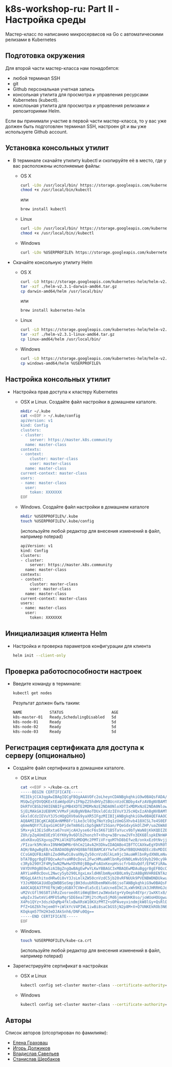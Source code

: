 
# k8s-workshop-ru: Part II - Настройка среды

Мастер-класс по написанию микросервисов на Go с автоматическими 
релизами в Kubernetes

## Подготовка окружения

Для второй части мастер-класса нам понадобятся:
- любой терминал SSH
- git
- Github персональная учетная запись
- консольная утилита для просмотра и управления ресурсами Kubernetes (kubectl).
- конслоьная утилита для просмотра и управления релизами и репозиториями Helm.

Если вы принимали участие в первой части мастер-класса, то у вас уже должен быть подготовлен терминал SSH, настроен git и вы уже используете Github account.

## Установка консольных утилит

- В терминале скачайте утилиту kubectl и скопируйте её в место, где у вас расположены исполняемые файлы:

  - OS X
	```sh
	curl -LOo /usr/local/bin/ https://storage.googleapis.com/kubernetes-release/release/v1.5.6/bin/darwin/amd64/kubectl
	chmod +x /usr/local/bin/kubectl
	```
	или
	```sh
	brew install kubectl
	```

  - Linux
	```sh
	curl -LOo /usr/local/bin/ https://storage.googleapis.com/kubernetes-release/release/v1.5.6/bin/linux/amd64/kubectl
	chmod +x /usr/local/bin//kubectl
	```

  - Windows
	```sh
	curl -LOo %USERPROFILE% https://storage.googleapis.com/kubernetes-release/release/v1.5.6/bin/windows/amd64/kubectl.exe
	```

- Скачайте консольную утилиту Helm

  - OS X
	```sh
	curl -LO https://storage.googleapis.com/kubernetes-helm/helm-v2.3.1-darwin-amd64.tar.gz
	tar -xzf ./helm-v2.3.1-darwin-amd64.tar.gz 
	cp darwin-amd64/helm /usr/local/bin/
	```
	или
	```sh
	brew install kubernetes-helm
	```

  - Linux
	```sh
	curl -LO https://storage.googleapis.com/kubernetes-helm/helm-v2.3.1-linux-amd64.tar.gz
	tar -xzf ./helm-v2.3.1-linux-amd64.tar.gz 
	cp linux-amd64/helm /usr/local/bin/
	```

  - Windows
	```sh
	curl -LO https://storage.googleapis.com/kubernetes-helm/helm-v2.3.1-windows-amd64.zip
	cp windows-amd64/helm %USERPROFILE%
	```

## Настройка консольных утилит

- Настройка прав доступа к кластеру Kubernetes

  - OSX и Linux. Создайте файл настройки в домашнем каталоге.
	```sh
	mkdir ~/.kube
	cat <<EOF > ~/.kube/config
    apiVersion: v1
	kind: Config
	clusters:
	- cluster:
	    server: https://master.k8s.community
	  name: master-class
	contexts:
	- context:
	    cluster: master-class
	    user: master-class
	  name: master-class
	current-context: master-class
	users:
	- name: master-class
	  user:
	    token: XXXXXXX
	EOF
	```

  - Windows. Создайте файл настройки в домашнем каталоге
    ```sh
    mkdir %USERPROFILE%/.kube
    touch %USERPROFILE%/.kube/config
    ```
    (используйте любой редактор для внесения изменений в файл, например notepad)
    ```sh
    apiVersion: v1
	kind: Config
	clusters:
	- cluster:
	    server: https://master.k8s.community
	  name: master-class
	contexts:
	- context:
	    cluster: master-class
	    user: master-class
	  name: master-class
	current-context: master-class
	users:
	- name: master-class
	  user:
	    token: XXXXXXX
    ```

## Инициализация клиента Helm

- Настройка и проверка параметров конфигурации для клиента
  ```sh
  helm init --client-only
  ```

## Проверка работоспособности настроек

- Введите команду в терминале:
  ```sh
  kubectl get nodes
  ```

  Результат должен быть таким:
  ```sh
  NAME            STATUS                     AGE
  k8s-master-01   Ready,SchedulingDisabled   5d
  k8s-node-01     Ready                      5d
  k8s-node-02     Ready                      5d
  k8s-node-03     Ready                      5d
  ```

## Регистрация сертификата для доступа к серверу (опционально)

- Создайте файл сертификата в домашнеи каталоге.
  
  - OSX и Linux
	```sh
	cat <<EOF > ~/kube-ca.crt
	-----BEGIN CERTIFICATE-----
	MIIEkjCCA3qgAwIBAgIQCgFBQgAAAVOFc2oLheynCDANBgkqhkiG9w0BAQsFADA/
	MSQwIgYDVQQKExtEaWdpdGFsIFNpZ25hdHVyZSBUcnVzdCBDby4xFzAVBgNVBAMT
	DkRTVCBSb290IENBIFgzMB4XDTE2MDMxNzE2NDA0NloXDTIxMDMxNzE2NDA0Nlow
	SjELMAkGA1UEBhMCVVMxFjAUBgNVBAoTDUxldCdzIEVuY3J5cHQxIzAhBgNVBAMT
	GkxldCdzIEVuY3J5cHQgQXV0aG9yaXR5IFgzMIIBIjANBgkqhkiG9w0BAQEFAAOC
	AQ8AMIIBCgKCAQEAnNMM8FrlLke3cl03g7NoYzDq1zUmGSXhvb418XCSL7e4S0EF
	q6meNQhY7LEqxGiHC6PjdeTm86dicbp5gWAf15Gan/PQeGdxyGkOlZHP/uaZ6WA8
	SMx+yk13EiSdRxta67nsHjcAHJyse6cF6s5K671B5TaYucv9bTyWaN8jKkKQDIZ0
	Z8h/pZq4UmEUEz9l6YKHy9v6Dlb2honzhT+Xhq+w3Brvaw2VFn3EK6BlspkENnWA
	a6xK8xuQSXgvopZPKiAlKQTGdMDQMc2PMTiVFrqoM7hD8bEfwzB/onkxEz0tNvjj
	/PIzark5McWvxI0NHWQWM6r6hCm21AvA2H3DkwIDAQABo4IBfTCCAXkwEgYDVR0T
	AQH/BAgwBgEB/wIBADAOBgNVHQ8BAf8EBAMCAYYwfwYIKwYBBQUHAQEEczBxMDIG
	CCsGAQUFBzABhiZodHRwOi8vaXNyZy50cnVzdGlkLm9jc3AuaWRlbnRydXN0LmNv
	bTA7BggrBgEFBQcwAoYvaHR0cDovL2FwcHMuaWRlbnRydXN0LmNvbS9yb290cy9k
	c3Ryb290Y2F4My5wN2MwHwYDVR0jBBgwFoAUxKexpHsscfrb4UuQdf/EFWCFiRAw
	VAYDVR0gBE0wSzAIBgZngQwBAgEwPwYLKwYBBAGC3xMBAQEwMDAuBggrBgEFBQcC
	ARYiaHR0cDovL2Nwcy5yb290LXgxLmxldHNlbmNyeXB0Lm9yZzA8BgNVHR8ENTAz
	MDGgL6AthitodHRwOi8vY3JsLmlkZW50cnVzdC5jb20vRFNUUk9PVENBWDNDUkwu
	Y3JsMB0GA1UdDgQWBBSoSmpjBH3duubRObemRWXv86jsoTANBgkqhkiG9w0BAQsF
	AAOCAQEA3TPXEfNjWDjdGBX7CVW+dla5cEilaUcne8IkCJLxWh9KEik3JHRRHGJo
	uM2VcGfl96S8TihRzZvoroed6ti6WqEBmtzw3Wodatg+VyOeph4EYpr/1wXKtx8/
	wApIvJSwtmVi4MFU5aMqrSDE6ea73Mj2tcMyo5jMd6jmeWUHK8so/joWUoHOUgwu
	X4Po1QYz+3dszkDqMp4fklxBwXRsW10KXzPMTZ+sOPAveyxindmjkW8lGy+QsRlG
	PfZ+G6Z6h7mjem0Y+iWlkYcV4PIWL1iwBi8saCbGS5jN2p8M+X+Q7UNKEkROb3N6
	KOqkqm57TH2H3eDJAkSnh6/DNFu0Qg==
	-----END CERTIFICATE-----
	EOF
    ```

  - Windows.
    ```sh
    touch %USERPROFILE%/kube-ca.crt
    ```
    (используйте любой редактор для внесения изменений в файл, например notepad)

- Зарегистрируйте сертификат в настройках

  - OSX и Linux
    ```sh
    kubectl config set-cluster master-class --certificate-authority=$HOME/kube-ca.crt
    ```

  - Windows
    ```sh
    kubectl config set-cluster master-class --certificate-authority=%USERPROFILE%/kube-ca.crt
    ```

## Авторы

Список авторов (отсортирован по фамилиям):

- [Елена Граховац](https://github.com/rumyantseva)
- [Игорь Должиков](https://github.com/takama)
- [Владислав Савельев](https://github.com/vsaveliev)
- [Станислав Щербаков](https://github.com/STASiAN)
